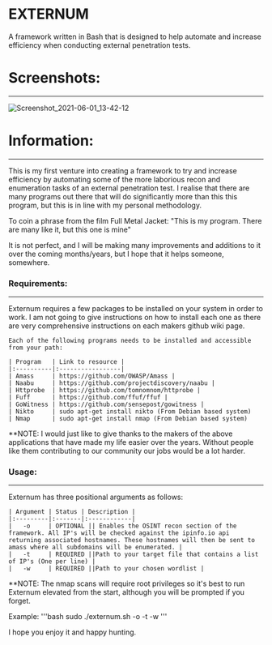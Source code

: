 # EXTERNUM

A framework written in Bash that is designed to help automate and increase efficiency when conducting external penetration tests.


# Screenshots:
--------------
![Screenshot_2021-06-01_13-42-12](https://user-images.githubusercontent.com/75701798/120325647-c5fb2c00-c2df-11eb-9cae-cd5b02b4f57c.png)

# Information:
-------------
This is my first venture into creating a framework to try and increase efficiency by automating some of the more laborious recon and enumeration tasks of an external penetration test. I realise that there are many programs out there that will do significantly more than this this program, but this is in line with my personal methodology.

To coin a phrase from the film Full Metal Jacket: "This is my program. There are many like it, but this one is mine"

It is not perfect, and I will be making many improvements and additions to it over the coming months/years, but I hope that it helps someone, somewhere.

### Requirements:
-----------------
Externum requires a few packages to be installed on your system in order to work. I am not going to give instructions on how to install each one as there are very comprehensive instructions on each makers github wiki page.

    Each of the following programs needs to be installed and accessible from your path:

    | Program   | Link to resource |
    |:----------|:-----------------|
    | Amass     | https://github.com/OWASP/Amass |
    | Naabu     | https://github.com/projectdiscovery/naabu |
    | Httprobe  | https://github.com/tomnomnom/httprobe |
    | Fuff      | https://github.com/ffuf/ffuf |
    | GoWitness | https://github.com/sensepost/gowitness |
    | Nikto     | sudo apt-get install nikto (From Debian based system)
    | Nmap      | sudo apt-get install nmap (From Debian based system)

**NOTE: I would just like to give thanks to the makers of the above applications that have made my life easier over the years. Without people like them contributing to our community our jobs would be a lot harder. 

### Usage:
---------

Externum has three positional arguments as follows:

    | Argument | Status | Description |
    |:---------|:-------|:------------|
    |   -o     | OPTIONAL || Enables the OSINT recon section of the framework. All IP's will be checked against the ipinfo.io api returning associated hostnames. These hostnames will then be sent to amass where all subdomains will be enumerated. |
    |   -t     | REQUIRED ||Path to your target file that contains a list of IP's (One per line) |
    |   -w     | REQUIRED ||Path to your chosen wordlist | 

**NOTE: The nmap scans will require root privileges so it's best to run Externum elevated from the start, although you will be prompted if you forget.

Example:
'''bash
sudo ./externum.sh -o -t <PATH TO TARGET FILE> -w <PATH TO WORDLIST>
'''

I hope you enjoy it and happy hunting.
  